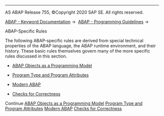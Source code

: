   

* * *

AS ABAP Release 755, ©Copyright 2020 SAP SE. All rights reserved.

[ABAP - Keyword Documentation](https://help.sap.com/doc/abapdocu_755_index_htm/7.55/en-US/abenabap.htm) →  [ABAP - Programming Guidelines](https://help.sap.com/doc/abapdocu_755_index_htm/7.55/en-US/abenabap_pgl.htm) → 

ABAP-Specific Rules

The following ABAP-specific rules are derived from special technical properties of the ABAP language, the ABAP runtime environment, and their history. These basic rules themselves govern many of the more specific rules discussed in this section.

-   [ABAP Objects as a Programming Model](https://help.sap.com/doc/abapdocu_755_index_htm/7.55/en-US/abenabap_obj_progr_model_guidl.htm "Guideline")

-   [Program Type and Program Attributes](https://help.sap.com/doc/abapdocu_755_index_htm/7.55/en-US/abenprogr_type_features_guidl.htm "Guideline")

-   [Modern ABAP](https://help.sap.com/doc/abapdocu_755_index_htm/7.55/en-US/abenmodern_abap_guidl.htm "Guideline")

-   [Checks for Correctness](https://help.sap.com/doc/abapdocu_755_index_htm/7.55/en-US/abencheck_correctness_guidl.htm "Guideline")

Continue
[ABAP Objects as a Programming Model](https://help.sap.com/doc/abapdocu_755_index_htm/7.55/en-US/abenabap_obj_progr_model_guidl.htm)
[Program Type and Program Attributes](https://help.sap.com/doc/abapdocu_755_index_htm/7.55/en-US/abenprogr_type_features_guidl.htm)
[Modern ABAP](https://help.sap.com/doc/abapdocu_755_index_htm/7.55/en-US/abenmodern_abap_guidl.htm)
[Checks for Correctness](https://help.sap.com/doc/abapdocu_755_index_htm/7.55/en-US/abencheck_correctness_guidl.htm)